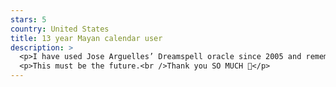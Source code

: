 ```yaml
---
stars: 5
country: United States
title: 13 year Mayan calendar user
description: >
  <p>I have used Jose Arguelles’ Dreamspell oracle since 2005 and remember having to calculate everything day to day just to get the reading. With this app I have been BLESSED by the developer with a painless way to access the  dreamspell is countless DEEPER ways than I would have been able to calculate myself.</p>
  <p>This must be the future.<br />Thank you SO MUCH 🙏</p>
---
```

